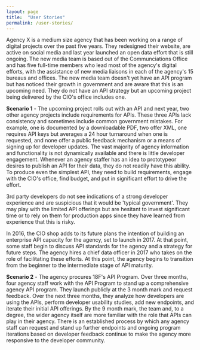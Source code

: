 ```yaml
---
layout: page
title:  "User Stories"
permalink: /user-stories/
---
```


Agency X is a medium size agency that has been working on a range of digital projects over the past five years.  They redesigned their website, are active on social media and last year launched an open data effort that is still ongoing.  The new media team is based out of the Communciations Office and has five full-time members who lead most of the agency's digital efforts, with the assistance of new media liaisons in each of the agency's 15 bureaus and offices.  The new media team doesn't yet have an API program but has noticed their growth in government and are aware that this is an upcoming need.  They do not have an API strategy but an upcoming project being delivered by the CIO's office includes one.  

**Scenario 1** - The upcoming project rolls out with an API and next year, two other agency projects include requirements for APIs. These three APIs lack consistency and sometimes include common government mistakes.  For example, one is documented by a downloadable PDF, two offer XML, one requires API keys but averages a 24 hour turnaround when one is requested, and none offer a public feedback mechanism or a means of signing up for developer updates.  The vast majority of agency information and functionality is not dynamically available and there is little developer engagement.  Whenever an agency staffer has an idea to prototypeor desires to publish an API for their data, they do not readily have this ability.  To produce even the simplest API, they  need to build requirements, engage with the CIO's office, find budget, and put in significant effort to drive the effort. 

3rd party developers do not see indications of a strong developer experience and are suspicious that it would be 'typical government'.  They may play with the limited API offerings but are hesitant to invest significant time or to rely on them for production apps since they have learned from experience that this is risky.  

In 2016, the CIO shop adds to its future plans the intention of building an enterprise API capacity for the agency, set to launch in 2017.  At that point, some staff begin to discuss API standards for the agency and a strategy for future steps.  The agency hires a chief data officer in 2017 who takes on the role of facilitating these efforts.  At this point, the agency begins to transition from the beginner to the intermediate stage of API maturity.  

**Scenario 2** - The agency procures 18F's API Program.  Over three months, four agency staff work with the API Program to stand up a comprehensive agency API program.  They launch publicly at the 3 month mark and request feedback. Over the next three months, they analyze how developers are using the APIs, perform developer usability studies, add new endpoints, and iterate their initial API offerings.  By the 9 month mark, the team and, to a degree, the wider agency itself are more familiar with the role that APIs can play in their agency.  There is an established process by which any agency staff can request and stand up further endpoints and ongoing program iterations based on developer feedback continue to make the agency more responsive to the developer community.  
